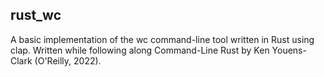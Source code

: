## rust_wc

A basic implementation of the wc command-line tool written in Rust using clap. Written while following along Command-Line Rust by Ken Youens-Clark (O'Reilly, 2022).